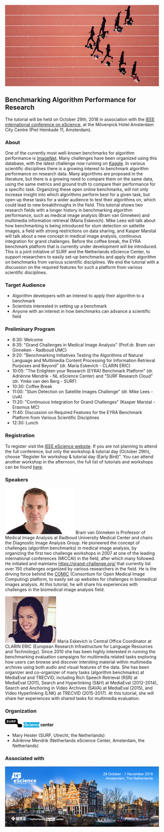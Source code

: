 
![steven-lelham-342930-unsplash.jpg](/steven-lelham-342930-unsplash.jpg)
## Benchmarking Algorithm Performance for Research
The tutorial will be held on October 29th, 2018 in association with the [IEEE international conference on eScience](https://www.escience2018.com/), at the Mövenpick Hotel Amsterdam City Centre (Piet Heinkade 11, Amsterdam). 

### About
One of the currently most well-known benchmarks for algorithm performance is [ImageNet](http://www.image-net.org/). Many challenges have been organized using this database, with the latest challenge now running on [Kaggle](https://www.kaggle.com/c/imagenet-object-localization-challenge). In various scientific disciplines there is a growing interest to benchmark algorithm performance on research data. Many algorithms are proposed in the literature, but there is a growing need to compare them on the same data, using the same metrics and ground truth to compare their performance for a specific task. Organizing these open online benchmarks, will not only increase insight into which algorithms perform best for a given task, but open up these tasks for a wider audience to test their algorithms on, which could lead to new breakthroughs in the field. This tutorial shows two research fields with a longer history in benchmarking algorithm performance, such as medical image analysis (Bram van Ginneken) and multimedia information retrieval (Maria Eskevich). Mike Lees will talk about how benchmarking is being introduced for slum detection on sattelite images, a field with strong restrictions on data sharing, and Kasper Marstal will talk about a new concept in medical image analysis, continuous integration for grand challenges. Before the coffee break, the EYRA benchmark platform that is currently under development will be introduced. This is a joint initiative of SURF and the Netherlands eScience Center, to support researchers to easily set-up benchmarks and apply their algorithm on benchmarks from various scientific disciplines. We end the tutorial with a discussion on the required features for such a platform from various scientific disciplines.     

### Target Audience
* Algorithm developers with an interest to apply their algorithm to a benchmark
* Scientists interested in setting up a benchmark
* Anyone with an interest in how benchmarks can advance a scientific field 

### Preliminary Program

* 8:30: Welcome
* 8:35: "Grand Challenges in Medical Image Analysis" (Prof.dr. Bram van Ginneken - Radboud UMC)
* 9:20: "Benchmarking Initiatives Testing the Algorithms of Natural Language and Multimedia Content Processing for Information Retrieval Purposes and Beyond" (dr. Maria Eskevich - CLARIN ERIC)
* 10:05: "The Enlighten your Research (EYRA) Benchmark Platform" (dr. Adriënne Mendrik - NL eScience Center) and "SURF Research Cloud" (dr. Ymke van den Berg - SURF)  
* 10:30: Coffee Break
* 11:00: "Slum Detection on Satellite Images Challenge" (dr. Mike Lees - UvA)
* 11:20: "Continuous Integration for Grand Challenges" (Kasper Marstal - Erasmus MC)
* 11:40: Discussion on Required Features for the EYRA Benchmark Platform from Various Scientific Disciplines
* 12:30: Lunch

### Registration
To register visit the [IEEE eScience website](https://www.escience2018.com/page/419707). If you are not planning to attend the full conference, but only the workshop & tutorial day (October 29th), choose "Register for workshop & tutorial day (Early Bird)". You can attend another workshop in the afternoon, the full list of tutorials and workshops can be found [here](https://www.escience2018.com/page/419754).

### Speakers

![Bram van Ginneken](/Bram_van_Ginneken2.jpg)
Bram van Ginneken is Professor of Medical Image Analysis at Radboud University Medical Center and chairs the Diagnostic Image Analysis Group. He pioneered the concept of challenges (algorithm benchmarks) in medical image analysis, by organizing the first two challenge workshops in 2007 at one of the leading international conferences (MICCAI) in the field, after which many followed. He initiated and maintains https://grand-challenge.org/ that currently list over 150 challenges organized by various researchers in the field. He is the driving force behind the [COMIC](https://grand-challenge.org/Create_your_own_challenge/) (Consortium for Open Medical Image Computing) platform, to easily set up websites for challenges in biomedical images analysis. At this tutorial, he will share his experiences with challenges in the biomedical image analysis field.

![Maria Eskevich](/Maria2.png)
Maria Eskevich is Central Office Coordinator at CLARIN ERIC (European Research Infrastructure for Language Resources and Technology). Since 2010 she has been highly interested in running the benchmarking evaluation campaigns for multimedia related tasks exploring how users can browse and discover intersting material within multimedia archives using both audio and visual features of the data. She has been organizer and co-organizer of many tasks (algorithm benchmarks) at MediaEval and TRECVID, including Rich Speech Retrieval (RSR) at MediaEval (2011), Search and Hyperlinking (S&H) at MediaEval (2012-2014), Search and Anchoring in Video Archives (SAVA) at MediaEval (2015), and Video Hyperlinking (LNK) at TRECVID (2015-2017). At this tutorial, she will share her experiences with shared tasks for multimedia evaluation.

### Organization

![Surf](/surf2.png) ![eScience](/escience2.png)
* Mary Hester (SURF, Utrecht, the Netherlands) 
* Adriënne Mendrik (Netherlands eScience Center, Amsterdam, the Netherlands) 

### Associated with

![IEEE eScience](/Header_IEEE_eScience2018_web500_v2.png)


 

